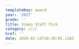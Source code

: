 ```yaml
---
templateKey: award
year: '2017'
grade: ''
title: Vimeo Staff Pick
category: ////
href: ''
date: 2020-01-14T10:38:05.110Z
---
```


